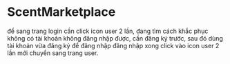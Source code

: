 # ScentMarketplace
để sang trang login cần click icon user 2 lần, đang tìm cách khắc phục
không có tài khoản không đăng nhập được, cần đăng ký trước, sau đó dùng tài khoản vừa đăng ký để đăng nhập
đăng nhập xong click vào icon user 2 lần mới chuyển sang trang user. 